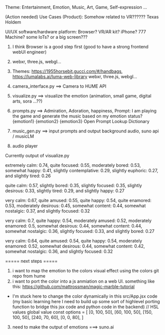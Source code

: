 Theme: Entertainment, Emotion, Music, Art, Game, Self-expression ...

(Action needed) Use Cases (Product): Somehow related to VR?????? Texas Holdem


UI/UX software/hardware platform: Browser? VR/AR kit? iPhone? 777 Machine? some IoTs? or a big screen???
1. I think Browser is a good step first (good to have a strong frontend webUI engineer)
2. webxr, three.js, webgl...
3. Themes: https://1955horsebit.gucci.com/#/handbags, https://lumalabs.ai/luma-web-library
webxr, three.js, webgl...

1. camera_interface.py ==> Camera to HUME API
2. visualize.py ==> visualize the emotion (animation, small game, digital arts, sora ...??) 
3. prompts.py ==> Admiration, Adoration, happiness, Prompt: I am playing the game and generate the music based on my emotion status? {emotion1} {emotion2} {emotion3}
Open Prompt Lookup Dictionary
4. music_gen.py ==> input prompts and output background audio, suno api / musicLM
5. audio player 

Currently output of visualize.py

extremely calm: 0.74, quite focused: 0.55, moderately bored: 0.53, somewhat happy: 0.41, slightly contemplative: 0.29, slightly euphoric: 0.27, and slightly tired: 0.26

quite calm: 0.57, slightly bored: 0.35, slightly focused: 0.35, slightly desirous: 0.33, slightly tired: 0.29, and slightly happy: 0.27

very calm: 0.67, quite amused: 0.55, quite happy: 0.54, quite enamored: 0.53, moderately desirous: 0.45, somewhat content: 0.44, somewhat nostalgic: 0.37, and slightly focused: 0.32

very calm: 0.7, quite happy: 0.54, moderately amused: 0.52, moderately enamored: 0.5, somewhat desirous: 0.44, somewhat content: 0.44, somewhat nostalgic: 0.36, slightly focused: 0.33, and slightly bored: 0.27

very calm: 0.64, quite amused: 0.54, quite happy: 0.54, moderately enamored: 0.52, somewhat desirous: 0.44, somewhat content: 0.42, somewhat nostalgic: 0.36, and slightly focused: 0.32


===== next steps =====
1) i want to map the emotion to the colors visual effect using the colors git repo from hume 
2) i want to port the color into a js anmiation on a web UI. something like this: https://github.com/mattrossman/magic-marble-tutorial
 - I'm stuck here to change the color dynamically in this src/App.jsx code (my basic learning here I need to build up some sort of highlevel porting function to bridge this jsx code and python code in the backend)
// HSL values global value
const options = [
  [0, 100, 50],
  [60, 100, 50],
  [150, 100, 50],
  [240, 70, 60],
  [0, 0, 80],
]
3) need to make the output of emotions ===> suno.ai
 
